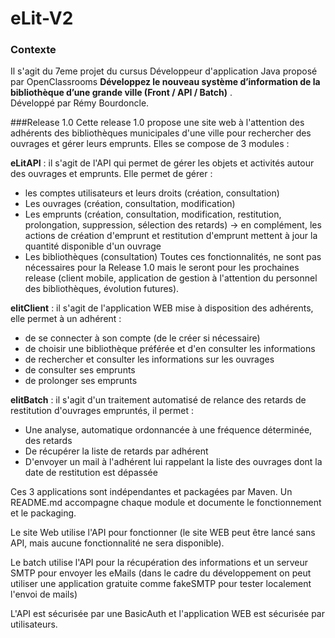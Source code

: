 # eLit-V2

### Contexte  
Il s'agit du 7eme projet du cursus Développeur d'application Java proposé par OpenClassrooms **Développez le nouveau système d’information de la bibliothèque d’une grande ville (Front / API / Batch)** .  
Développé par Rémy Bourdoncle. 


###Release 1.0
Cette release 1.0 propose une site web à l'attention des adhérents des bibliothèques municipales d'une ville pour rechercher des ouvrages et gérer leurs emprunts. Elles se compose de 3 modules :
 
**eLitAPI** : il s'agit de l'API qui permet de gérer les objets et activités autour des ouvrages et emprunts.
Elle permet de gérer : 
- les comptes utilisateurs et leurs droits (création, consultation)
- Les ouvrages (création, consultation, modification)
- Les emprunts (création, consultation, modification, restitution, prolongation, suppression, sélection des retards)
-> en complément, les actions de création d'emprunt et restitution d'emprunt mettent à jour la quantité disponible d'un ouvrage 
- Les bibliothèques (consultation)
Toutes ces fonctionnalités, ne sont pas nécessaires pour la Release 1.0 mais le seront pour les prochaines release (client mobile, application de gestion à l'attention du personnel des bibliothèques, évolution futures).

**elitClient** : il s'agit de l'application WEB mise à disposition des adhérents, elle permet à un adhérent : 
- de se connecter à son compte (de le créer si nécessaire)
- de choisir une bibliothèque préférée et d'en consulter les informations
- de rechercher et consulter les informations sur les ouvrages
- de consulter ses emprunts
- de prolonger ses emprunts

**elitBatch** : il s'agit d'un traitement automatisé de relance des retards de restitution d'ouvrages empruntés, il permet : 
- Une analyse, automatique ordonnancée à une fréquence déterminée, des retards
- De récupérer la liste de retards par adhérent
- D'envoyer un mail à l'adhérent lui rappelant la liste des ouvrages dont la date de restitution est dépassée

Ces 3 applications sont indépendantes et packagées par Maven.
Un README.md accompagne chaque module et documente le fonctionnement et le packaging.

Le site Web utilise l'API pour fonctionner (le site WEB peut être lancé sans API, mais aucune fonctionnalité ne sera disponible).

Le batch utilise l'API pour la récupération des informations et un serveur SMTP pour envoyer les eMails (dans le cadre du développement on peut utiliser une application gratuite comme fakeSMTP pour tester localement l'envoi de mails)

L'API est sécurisée par une BasicAuth et l'application WEB est sécurisée par utilisateurs.
